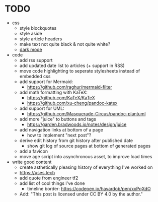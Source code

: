 # TODO

- css
  - style blockquotes
  - style aside
  - style article headers
  - make text not quite black & not quite white?
  - [dark mode](https://blog.paavo.me/how-i-built-this-site/#night-mode-with-modern-css-and-a-bit-of-js)
- code
  - add rss support
  - add updated date list to articles (+ support in RSS)
  - move code highlighting to seperate stylesheets instead of embedded css
  - add support for Mermaid:
    - https://github.com/raghur/mermaid-filter
  - add math formatting with KaTeX:
    - https://github.com/KaTeX/KaTeX
    - https://github.com/xu-cheng/pandoc-katex
  - add support for UML:
    - https://github.com/Masquerade-Circus/pandoc-plantuml
  - add more "juice" to buttons and tags
    - https://garden.bradwoods.io/notes/design/juice
  - add navigation links at bottom of a page
    - how to implement "next post"?
  - derive edit history from git history after published date
    - show git log of source pages at bottom of generated pages
  - add a favicon
  - move age script into asynchronous asset, to improve load times
- write good content
  - create asthetically pleasing history of everything I've worked on
  - https://uses.tech
  - add quote from engineer tf2
  - add list of cool things I've done
    - timeline border: https://codepen.io/havardob/pen/xxPqXdO
  - Add: "This post is licensed under CC BY 4.0 by the author."
